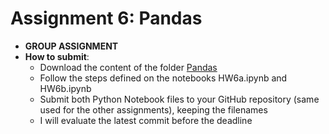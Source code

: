 # Assignment 6: Pandas

* **GROUP ASSIGNMENT**
* **How to submit**: 
  - Download the content of the folder [Pandas](Pandas)
  - Follow the steps defined on the notebooks HW6a.ipynb and HW6b.ipynb
  - Submit both Python Notebook files to your GitHub repository (same used for the other assignments), keeping the filenames
  - I will evaluate the latest commit before the deadline
